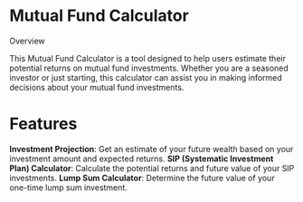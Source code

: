 # Mutual Fund Calculator

Overview

This Mutual Fund Calculator is a tool designed to help users estimate their potential returns on mutual fund investments. Whether you are a seasoned investor or just starting, this calculator can assist you in making informed decisions about your mutual fund investments.

# Features

**Investment Projection**: Get an estimate of your future wealth based on your investment amount and expected returns.
**SIP (Systematic Investment Plan) Calculator**: Calculate the potential returns and future value of your SIP investments.
**Lump Sum Calculator**: Determine the future value of your one-time lump sum investment.
